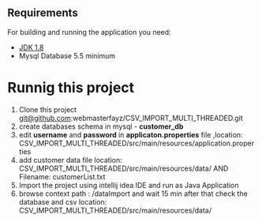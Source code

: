 ## Requirements

For building and running the application you need:
- [JDK 1.8](http://www.oracle.com/technetwork/java/javase/downloads/jdk8-downloads-2133151.html)
- Mysql Database 5.5 minimum

# Runnig this project

1. Clone this project git@github.com:webmasterfayz/CSV_IMPORT_MULTI_THREADED.git 
2. create databases schema in mysql - **customer_db**
3. edit **username** and **password** in **applicaton.properties** file ,location: CSV_IMPORT_MULTI_THREADED/src/main/resources/application.properties
4. add customer data file location: CSV_IMPORT_MULTI_THREADED/src/main/resources/data/ AND Filename: customerList.txt
5. Import the project using intellij idea IDE and  run as Java Application
6. browse context path : /dataImport and wait 15 min after that check the database and csv location: CSV_IMPORT_MULTI_THREADED/src/main/resources/data/
